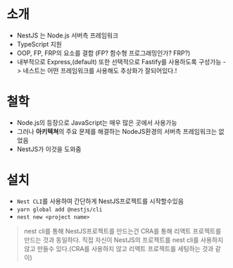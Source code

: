  # 소개

- NestJS 는 Node.js 서버측 프레임워크
- TypeScript 지원
- OOP, FP, FRP의 요소를 결합 (FP? 함수형 프로그래밍인가? FRP?)
- 내부적으로 Express,(default) 또한 선택적으로 Fastify를 사용하도록 구성가능 -> 네스트는 어떤 프레임워크를 사용해도 추상화가 잘되어있다.!

# 철학
- Node.js의 등장으로 JavaScript는 매우 많은 곳에서 사용가능
- 그러나 **아키텍쳐**의 주요 문제를 해결하는 NodeJS환경의 서버측 프레임워크는 없었음
- NestJS가 이것을 도와줌

# 설치
- `Nest CLI`를 사용하여 간단하게 NestJS프로젝트를 시작할수있음
- `yarn global add @nestjs/cli`
- `nest new <project name>`

> nest cli를 통해 NestJS프로젝트를 만드는건 CRA를 통해 리액트 프로젝트를 만드는 것과 동일하다. 직접 자신이 NestJS의 프로젝트를 nest cli를 사용하지 않고 만들수 있다.(CRA를 사용하지 않고 리액트 프로젝트를 세팅하는 것과 같이)
